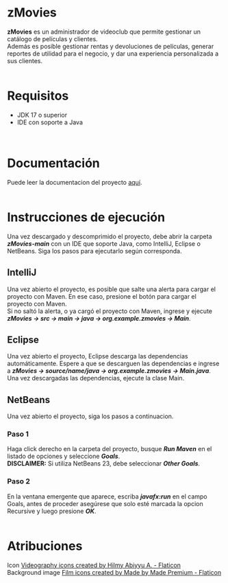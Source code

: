 # zMovies
<b>zMovies</b> es un administrador de videoclub que permite gestionar un catálogo de películas y clientes.<br>
Además es posible gestionar rentas y devoluciones de películas, generar reportes de utilidad para el negocio, y dar una experiencia personalizada a sus clientes.
<br>
<br>
# Requisitos
<ul>
  <li>JDK 17 o superior</li>
  <li>IDE con soporte a Java</li>
</ul>
<br>

# Documentación
Puede leer la documentacion del proyecto [aquí](https://github.com/JavierMSch/zMovies/blob/main/javadoc/index.html).
<br>
<br>

# Instrucciones de ejecución 
Una vez descargado y descomprimido el proyecto, debe abrir la carpeta <b><i>zMovies-main</i></b> con un IDE que soporte Java, como IntelliJ, Eclipse o NetBeans.
Siga los pasos para ejecutarlo según corresponda.
<br>
## IntelliJ
Una vez abierto el proyecto, es posible que salte una alerta para cargar el proyecto con Maven. En ese caso, presione el botón para cargar el proyecto con Maven.<br>
Si no saltó la alerta, o ya cargó el proyecto con Maven, ingrese y ejecute <b><i>zMovies -> src -> main -> java -> org.example.zmovies -> Main</i></b>.
<br>
## Eclipse
Una vez abierto el proyecto, Eclipse descarga las dependencias automáticamente. Espere a que se descarguen las dependencias e 
ingrese a <b><i>zMovies -> source/name/java -> org.example.zmovies -> Main.java</i></b>.<br>
Una vez descargadas las dependencias, ejecute la clase Main. 
<br>
## NetBeans
Una vez abierto el proyecto, siga los pasos a continuacion.
### Paso 1
Haga click derecho en la carpeta del proyecto, busque <b><i>Run Maven</i></b> en el listado de opciones y seleccione <b><i>Goals</i></b>.<br>
<b>DISCLAIMER:</b> Si utiliza NetBeans 23, debe seleccionar <b><i>Other Goals</i></b>.
### Paso 2
En la ventana emergente que aparece, escriba <b><i>javafx:run</i></b> en el campo Goals, antes de proceder asegúrese que solo esté marcada la opcion Recursive y luego presione <b><i>OK</i></b>.
<br>
<br>
# Atribuciones
Icon <a href="https://www.flaticon.com/free-icons/videography" title="videography icons">Videography icons created by Hilmy Abiyyu A. - Flaticon</a><br>
Background image <a href="https://www.flaticon.com/free-icons/film" title="film icons">Film icons created by Made by Made Premium - Flaticon</a>
